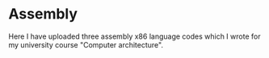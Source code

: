 # Assembly

Here I have uploaded three assembly x86 language codes which I wrote for my university course "Computer architecture".
